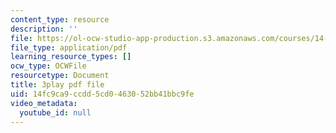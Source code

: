```yaml
---
content_type: resource
description: ''
file: https://ol-ocw-studio-app-production.s3.amazonaws.com/courses/14-01sc-principles-of-microeconomics-fall-2011/14fc9ca9ccdd5cd0463052bb41bbc9fe_LpNKCJSZk_k.pdf
file_type: application/pdf
learning_resource_types: []
ocw_type: OCWFile
resourcetype: Document
title: 3play pdf file
uid: 14fc9ca9-ccdd-5cd0-4630-52bb41bbc9fe
video_metadata:
  youtube_id: null
---
```

